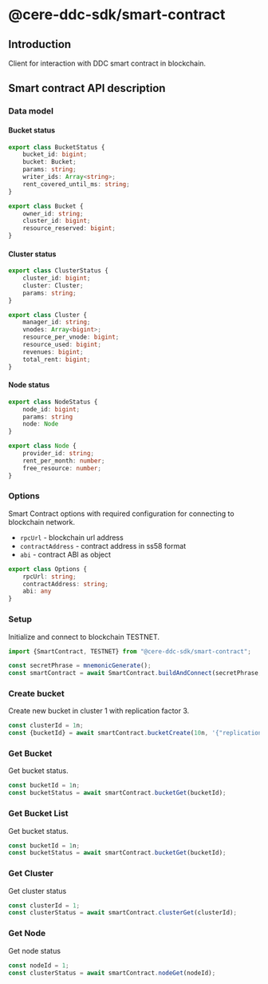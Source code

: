 # @cere-ddc-sdk/smart-contract

## Introduction

Client for interaction with DDC smart contract in blockchain.

## Smart contract API description

### Data model

#### Bucket status

```typescript
export class BucketStatus {
    bucket_id: bigint;
    bucket: Bucket;
    params: string;
    writer_ids: Array<string>;
    rent_covered_until_ms: string;
}

export class Bucket {
    owner_id: string;
    cluster_id: bigint;
    resource_reserved: bigint;
}
```

#### Cluster status

```typescript
export class ClusterStatus {
    cluster_id: bigint;
    cluster: Cluster;
    params: string;
}

export class Cluster {
    manager_id: string;
    vnodes: Array<bigint>;
    resource_per_vnode: bigint;
    resource_used: bigint;
    revenues: bigint;
    total_rent: bigint;
}
```

#### Node status

```typescript
export class NodeStatus {
    node_id: bigint;
    params: string
    node: Node
}

export class Node {
    provider_id: string;
    rent_per_month: number;
    free_resource: number;
}
```

### Options

Smart Contract options with required configuration for connecting to blockchain network.

- `rpcUrl` - blockchain url address
- `contractAddress` - contract address in ss58 format
- `abi` - contract ABI as object

```typescript
export class Options {
    rpcUrl: string;
    contractAddress: string;
    abi: any
}
```

### Setup

Initialize and connect to blockchain TESTNET.

```typescript
import {SmartContract, TESTNET} from "@cere-ddc-sdk/smart-contract";

const secretPhrase = mnemonicGenerate();
const smartContract = await SmartContract.buildAndConnect(secretPhrase, TESTNET);
```

### Create bucket

Create new bucket in cluster 1 with replication factor 3.

```typescript
const clusterId = 1n;
const {bucketId} = await smartContract.bucketCreate(10n, '{"replication": 3}', clusterId);
```

### Get Bucket

Get bucket status.

```typescript
const bucketId = 1n;
const bucketStatus = await smartContract.bucketGet(bucketId);
```

### Get Bucket List

Get bucket status.

```typescript
const bucketId = 1n;
const bucketStatus = await smartContract.bucketGet(bucketId);
```

### Get Cluster

Get cluster status

```typescript
const clusterId = 1;
const clusterStatus = await smartContract.clusterGet(clusterId);
```

### Get Node

Get node status

```typescript
const nodeId = 1;
const clusterStatus = await smartContract.nodeGet(nodeId);
```